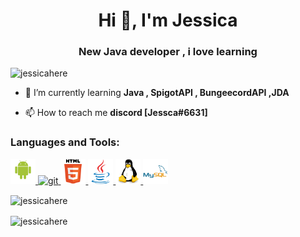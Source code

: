 <h1 align="center">Hi 👋, I'm Jessica</h1>
<h3 align="center">New Java developer , i love learning</h3>

<p align="left"> <img src="https://komarev.com/ghpvc/?username=jessicahere&label=Profile%20views&color=0e75b6&style=flat" alt="jessicahere" /> </p>

- 🌱 I’m currently learning **Java , SpigotAPI , BungeecordAPI ,JDA**

- 📫 How to reach me **discord [Jessca#6631]**


<p align="left">
</p>

<h3 align="left">Languages and Tools:</h3>
<p align="left"> <a href="https://developer.android.com" target="_blank" rel="noreferrer"> <img src="https://raw.githubusercontent.com/devicons/devicon/master/icons/android/android-original-wordmark.svg" alt="android" width="40" height="40"/> </a> <a href="https://git-scm.com/" target="_blank" rel="noreferrer"> <img src="https://www.vectorlogo.zone/logos/git-scm/git-scm-icon.svg" alt="git" width="40" height="40"/> </a> <a href="https://www.w3.org/html/" target="_blank" rel="noreferrer"> <img src="https://raw.githubusercontent.com/devicons/devicon/master/icons/html5/html5-original-wordmark.svg" alt="html5" width="40" height="40"/> </a> <a href="https://www.java.com" target="_blank" rel="noreferrer"> <img src="https://raw.githubusercontent.com/devicons/devicon/master/icons/java/java-original.svg" alt="java" width="40" height="40"/> </a> <a href="https://www.linux.org/" target="_blank" rel="noreferrer"> <img src="https://raw.githubusercontent.com/devicons/devicon/master/icons/linux/linux-original.svg" alt="linux" width="40" height="40"/> </a> <a href="https://www.mysql.com/" target="_blank" rel="noreferrer"> <img src="https://raw.githubusercontent.com/devicons/devicon/master/icons/mysql/mysql-original-wordmark.svg" alt="mysql" width="40" height="40"/> </a> </p>

<p><img align="center" src="https://github-readme-stats.vercel.app/api/top-langs?username=jessicahere&show_icons=true&locale=en&layout=compact" alt="jessicahere" /></p>

<p><img align="center" src="https://github-readme-streak-stats.herokuapp.com/?user=jessicahere&" alt="jessicahere" /></p>


